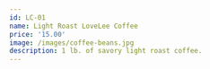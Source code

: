 ```yaml
---
id: LC-01
name: Light Roast LoveLee Coffee
price: '15.00'
image: /images/coffee-beans.jpg
description: 1 lb. of savory light roast coffee.
---
```


